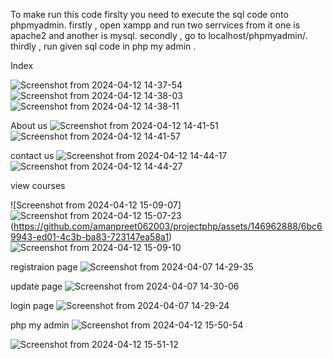 To make run this code firslty you need to execute the sql code onto phpmyadmin.
firstly , open xampp and run two serrvices from it one is apache2 and another is mysql.
secondly , go to localhost/phpmyadmin/.
thirdly , run given sql code in php my admin .





Index


![Screenshot from 2024-04-12 14-37-54](https://github.com/amanpreet062003/projectphp/assets/146962888/38a16748-b1c2-4849-919e-64ba4f76d24c)
![Screenshot from 2024-04-12 14-38-03](https://github.com/amanpreet062003/projectphp/assets/146962888/7918e983-3981-4e26-a0be-2743886f2051)
![Screenshot from 2024-04-12 14-38-11](https://github.com/amanpreet062003/projectphp/assets/146962888/5bdc6d1f-71d5-4c4c-b2e2-49755733fd40)


About us
![Screenshot from 2024-04-12 14-41-51](https://github.com/amanpreet062003/projectphp/assets/146962888/5d88123b-fdd0-486e-b4e7-808f33cb4465)
![Screenshot from 2024-04-12 14-41-57](https://github.com/amanpreet062003/projectphp/assets/146962888/9b46c084-c057-4ec2-9fea-c8d99e7b564d)



contact us
![Screenshot from 2024-04-12 14-44-17](https://github.com/amanpreet062003/projectphp/assets/146962888/dbd8dc02-9869-4d7f-ae01-6083d2e58ef5)
![Screenshot from 2024-04-12 14-44-27](https://github.com/amanpreet062003/projectphp/assets/146962888/863d81db-1f58-40fe-9ff2-371cec303d44)


view courses

![Screenshot from 2024-04-12 15-09-07]![Screenshot from 2024-04-12 15-07-23](https://github.com/amanpreet062003/projectphp/assets/146962888/f552eb20-9bcc-4bf3-a48a-94e63d903f7a)
(https://github.com/amanpreet062003/projectphp/assets/146962888/6bc69943-ed01-4c3b-ba83-723147ea58a1)
![Screenshot from 2024-04-12 15-09-10](https://github.com/amanpreet062003/projectphp/assets/146962888/ed5c24dd-ccfe-442a-b27f-a83cf9883e08)

registraion page
![Screenshot from 2024-04-07 14-29-35](https://github.com/amanpreet062003/projectphp/assets/146962888/2bdf219d-49e8-492a-b58c-c90564a5839a)

update page
![Screenshot from 2024-04-07 14-30-06](https://github.com/amanpreet062003/projectphp/assets/146962888/d2919be0-eab6-400c-b46a-86b5b795ba87)

login page
![Screenshot from 2024-04-07 14-29-24](https://github.com/amanpreet062003/projectphp/assets/146962888/88ab9345-bde8-48c4-b2a3-cb3af652abb7)


php my admin
![Screenshot from 2024-04-12 15-50-54](https://github.com/amanpreet062003/projectphp/assets/146962888/01c870b3-15f0-4575-8218-f0f3296af5b8)

![Screenshot from 2024-04-12 15-51-12](https://github.com/amanpreet062003/projectphp/assets/146962888/4b211249-7605-467e-99d2-68e76992240e)
